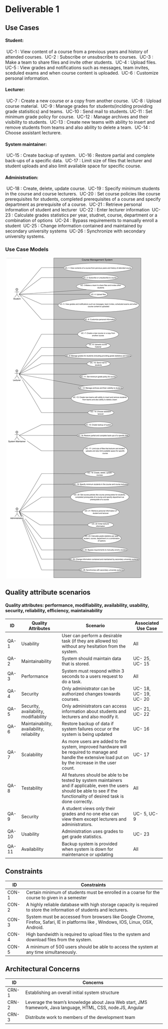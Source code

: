 # Deliverable 1

## Use Cases

#### Student:

​	UC-1 : View content of a course from a previous years and history of attended courses.
​	UC-2 : Subscribe or unsubscribe to courses.
​	UC-3 : Make a team to share files and invite other students.
​	UC-4 : Upload files.
​	UC-5 : View grades and notifications such as messages, team invites, sceduled exams and when course content is uploaded.
​	UC-6 : Customize personal information.

#### Lecturer:

​	UC-7 : Create a new course or a copy from another course.
​	UC-8 : Upload course material.
​	UC-9 : Manage grades for students(inclding providing grade statisitics) and teams.
​	UC-10 : Send mail to students.
​	UC-11 : Set minimum grade policy for course.
​	UC-12 : Manage archives and their visibility to students.
​	UC-13 : Create new teams with ability to insert and remove students from teams and also ability to delete a team.
​	UC-14 : Choose assistant lecturere.

#### System maintainer: 

​	UC-15 : Create backup of system.
​	UC-16 : Restore partial and complete back-ups of a specific data.
​	UC-17 : Limit size of files that lecturer and student uploads and also limit available space for specific course.

#### Administration:

​	UC-18 : Create, delete, update course.
​	UC-19 : Specify minimum students in the course and course lecturers.
​	UC-20 : Set course policies like course prerequisites for students, completed prerequisites of a course and specify department as prerequisite of a course.
​	UC-21 : Retrieve personal information of student and lecturer
​	UC-22 : Enter lecturer information
​	UC-23 : Calculate grades statistics per year, studnet, course, department or a combination of options
​	UC-24 : Bypass requirements to manually enroll a student 
​	UC-25 : Change information contained and maintained by secondary university systems
​	UC-26 : Synchronize with secondary university systems.

### Use Case Models

​	![Use_Case_Diagram.png](https://github.com/SOFE3650F18/project-group-25/blob/master/Deliverable1/Assets/Use_Case_Diagram.png)

## Quality attribute scenarios 

#### Quality attributes: performance, modifiability, availability, usability, security, reliability, efficiency, maintainability

| ID    | Quality Attributes                         | Scenario                                                     | Associated Use Case    |
| ----- | ------------------------------------------ | ------------------------------------------------------------ | ---------------------- |
| QA-1  | Usability                                  | User can perform a desirable task (if they are allowed to) without any hesitation from the system. | All                    |
| QA-2  | Maintainability                            | System should maintain data that is stored.                  | UC- 25, UC- 15         |
| QA-3  | Performance                                | System must respond within 3 seconds to a users request to do a task. | All                    |
| QA-4  | Security                                   | Only administrator can be authorized changes towards courses. | UC- 18, UC- 19, UC- 20 |
| QA-5  | Security, availability, modifiability      | Only administrators can access information about students and lecturers and also modify it. | UC- 21, UC- 22         |
| QA-6  | Maintainability, availability, reliability | Restore backup of data if system failures occur or the system is being updated | UC- 16                 |
| QA-7  | Scalability                                | As more users are added to the system, improved hardware will be required to manage and handle the extensive load put on by the increase in the user count. | UC- 17                 |
| QA-8  | Testability                                | All features should be able to be tested by system maintainers and if applicable, even the users should be able to see if the functionality of desired task is done correctly. | All                    |
| QA-9  | Security                                   | A student views only their grades and no one else can view them except lecturers and administrators. | UC- 5, UC- 9           |
| QA-10 | Usability                                  | Administration uses grades to get grade statistics.          | UC- 23                 |
| QA-11 | Availability                               | Backup system is provided when system is down for maintenance or updating | All                    |



## Constraints

| ID     | Constraints                                                  |
| ------ | ------------------------------------------------------------ |
| CON- 1 | Certain minimum of students must be enrolled in a coarse for the course to given in a semester |
| CON- 2 | A highly reliable database with high storage capacity is required to store the information of students and lecturers. |
| CON- 3 | System must be accessed from browsers like Google Chrome, Firefox, Safari, IE in platforms like , Windows, IOS, Linux, OSX, Android. |
| CON- 4 | High bandwidth is required to upload files to the system and download files from the system. |
| CON- 5 | A minimum of 500 users should be able to access the system at any time simultaneously. |



## Architectural Concerns

| ID    | Concerns                                                     |
| ----- | ------------------------------------------------------------ |
| CRN-1 | Establishing an overall initial system structure             |
| CRN-2 | Leverage the team’s knowledge about Java Web start, JMS framework, Java language, HTML, CSS, node.JS, Angular |
| CRN-3 | Distribute work to members of the development team           |



